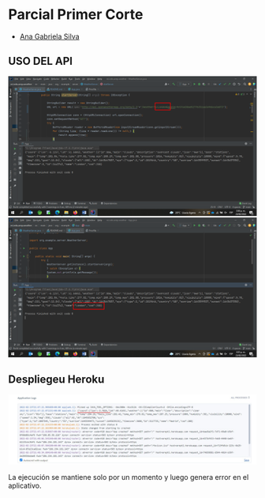 # Parcial Primer Corte

- [Ana Gabriela Silva](https://github.com/gabrielaasilva)

## USO DEL API 

![img_1.png](Images/img_1.png)
![img.png](Images/img.png)

## Despliegeu Heroku

![img.png](Images/img3.png)

La ejecución se mantiene solo por un momento y luego genera error en el aplicativo. 